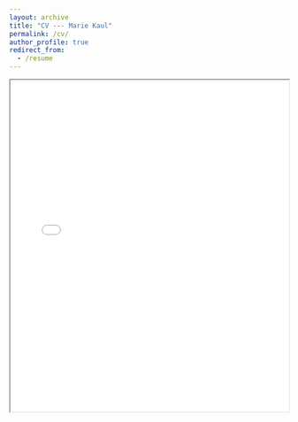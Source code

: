 ```yaml
---
layout: archive
title: "CV --- Marie Kaul"
permalink: /cv/
author_profile: true
redirect_from:
  - /resume
---
```


<iframe src="/mariekaul_cv.pdf" width="100%" height="600px">
  This browser does not support PDFs. Please download the PDF to view it: <a href="/mariekaul_cv.pdf">Download PDF</a>
</iframe>
